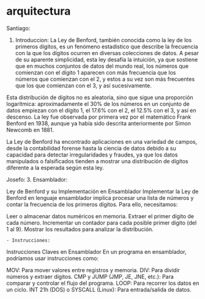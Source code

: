 # arquitectura

Santiago:
1. Introduccion:
La Ley de Benford, también conocida como la ley de los primeros dígitos, es un fenómeno estadístico que describe la frecuencia con la que los dígitos ocurren en diversas colecciones de datos. A pesar de su aparente simplicidad, esta ley desafía la intuición, ya que sostiene que en muchos conjuntos de datos del mundo real, los números que comienzan con el dígito 1 aparecen con más frecuencia que los números que comienzan con el 2, y estos a su vez son más frecuentes que los que comienzan con el 3, y así sucesivamente. 

Esta distribución de dígitos no es aleatoria, sino que sigue una proporción logarítmica: aproximadamente el 30% de los números en un conjunto de datos empiezan con el dígito 1, el 17.6% con el 2, el 12.5% con el 3, y así en descenso. La ley fue observada por primera vez por el matemático Frank Benford en 1938, aunque ya había sido descrita anteriormente por Simon Newcomb en 1881. 

La Ley de Benford ha encontrado aplicaciones en una variedad de campos, desde la contabilidad forense hasta la ciencia de datos debido a su capacidad para detectar irregularidades y fraudes, ya que los datos manipulados o falsificados tienden a mostrar una distribución de dígitos diferente a la esperada según esta ley.

Josefo: 
3. Ensamblador:

Ley de Benford y su Implementación en Ensamblador
Implementar la Ley de Benford en lenguaje ensamblador implica procesar una lista de números y contar la frecuencia de los primeros dígitos. Para ello, necesitamos:

Leer o almacenar datos numéricos en memoria.
Extraer el primer dígito de cada número.
Incrementar un contador para cada posible primer dígito (del 1 al 9).
Mostrar los resultados para analizar la distribución.

    - Instrucciones:

Instrucciones Claves en Ensamblador
En un programa en ensamblador, podríamos usar instrucciones como:

MOV: Para mover valores entre registros y memoria.
DIV: Para dividir números y extraer dígitos.
CMP y JUMP (JMP, JE, JNE, etc.): Para comparar y controlar el flujo del programa.
LOOP: Para recorrer los datos en un ciclo.
INT 21h (DOS) o SYSCALL (Linux): Para entrada/salida de datos.
